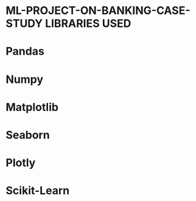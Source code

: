 # ML-PROJECT-ON-BANKING-CASE-STUDY LIBRARIES USED
# Pandas
# Numpy
# Matplotlib
# Seaborn	
# Plotly
# Scikit-Learn



